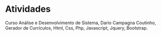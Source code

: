 # Atividades
Curso Análise e Desenvolvimento de Sistema, Dario Campagna Coutinho, Gerador de Currículos, Html, Css, Php, Javascript, Jquery, Bootstrap.
